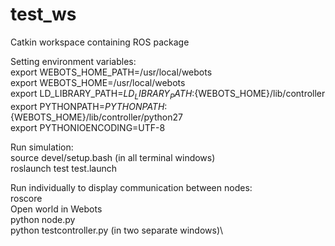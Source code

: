 # test_ws
Catkin workspace containing ROS package

Setting environment variables:\
export WEBOTS_HOME_PATH=/usr/local/webots\
export WEBOTS_HOME=/usr/local/webots\
export LD_LIBRARY_PATH=${LD_LIBRARY_PATH}:${WEBOTS_HOME}/lib/controller\
export PYTHONPATH=${PYTHONPATH}:${WEBOTS_HOME}/lib/controller/python27\
export PYTHONIOENCODING=UTF-8

Run simulation:\
source devel/setup.bash (in all terminal windows)\
roslaunch test test.launch

Run individually to display communication between nodes:\
roscore\
Open world in Webots\
python node.py\
python testcontroller.py (in two separate windows)\
